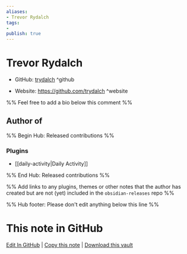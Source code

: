 ```yaml
---
aliases:
- Trevor Rydalch
tags:
- 
publish: true
---
```


# Trevor Rydalch

- GitHub: [trydalch](https://github.com/trydalch/) ^github
<!-- - Discord: `@` ^discord-->
- Website: <https://github.com/trydalch> ^website
<!-- - [[Publish sites|Publish site]]: ^publish-->

%% Feel free to add a bio below this comment %%


## Author of

%% Begin Hub: Released contributions %%
### Plugins
- [[daily-activity|Daily Activity]]

%% End Hub: Released contributions %%

%% Add links to any plugins, themes or other notes that the author has created but are not (yet) included in the `obsidian-releases` repo %%

<!--
### Unlisted plugins
-->

<!--
### Others
-->

<!--
## Sponsor this author

- [[GitHub sponsors]]: [Sponsor @trydalch on GitHub Sponsors](https://github.com/sponsors/trydalch) ^github-sponsor
- [[Buy me a coffee]]: ^buy-me-a-coffee
- [[PayPal]]: ^paypal
- [[Patreon]]: ^patreon

-->

<!--
## Follow this author

- [[YouTube Channels|On YouTube]]: ^youtube
- Twitter: ^twitter
- ...
-->

%% Hub footer: Please don't edit anything below this line %%

# This note in GitHub

<span class="git-footer">[Edit In GitHub](https://github.dev/obsidian-community/obsidian-hub/blob/main/01%20-%20Community/People/trydalch.md "git-hub-edit-note") | [Copy this note](https://raw.githubusercontent.com/obsidian-community/obsidian-hub/main/01%20-%20Community/People/trydalch.md "git-hub-copy-note") | [Download this vault](https://github.com/obsidian-community/obsidian-hub/archive/refs/heads/main.zip "git-hub-download-vault") </span>
